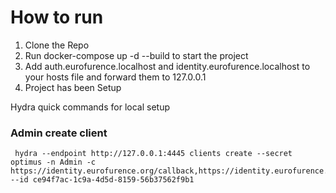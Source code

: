 # How to run
1. Clone the Repo
2. Run docker-compose up -d --build to start the project
3. Add auth.eurofurence.localhost and identity.eurofurence.localhost to your hosts file and forward them to 127.0.0.1
4. Project has been Setup


Hydra quick commands for local setup
### Admin create client
```
 hydra --endpoint http://127.0.0.1:4445 clients create --secret optimus -n Admin -c https://identity.eurofurence.org/callback,https://identity.eurofurence.org/admin/callback --id ce94f7ac-1c9a-4d5d-8159-56b37562f9b1
```
